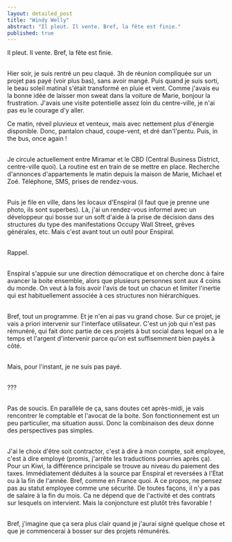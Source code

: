 ```yaml
---
layout: detailed_post
title: "Windy Welly"
abstract: "Il pleut. Il vente. Bref, la fête est finie."
published: true
---
```


Il pleut. Il vente. Bref, la fête est finie.
<br />
<br />

Hier soir, je suis rentré un peu claqué. 3h de réunion compliquée sur un projet pas payé (voir plus bas), sans avoir mangé. Puis quand je suis sorti, le beau soleil matinal s'était transformé en pluie et vent. Comme j'avais eu la bonne idée de laisser mon sweat dans la voiture de Marie, bonjour la frustration. J'avais une visite potentielle assez loin du centre-ville, je n'ai pas eu le courage d'y aller.

Ce matin, réveil pluvieux et venteux, mais avec nettement plus d'énergie disponible. Donc, pantalon chaud, coupe-vent, et dré dan'l'pentu. Puis, in the bus, once again !
<br />
<br />

Je circule actuellement entre Miramar et le CBD (Central Business District, centre-ville quoi). La routine est en train de se mettre en place. Recherche d'annonces d'appartements le matin depuis la maison de Marie, Michael et Zoé. Téléphone, SMS, prises de rendez-vous.
<br />
<br />

Puis je file en ville, dans les locaux d'Enspiral (il faut que je prenne une photo, ils sont superbes). Là, j'ai un rendez-vous informel avec un développeur qui bosse sur un soft d'aide à la prise de décision dans des structures du type des manifestations Occupy Wall Street, grêves générales, etc. Mais c'est avant tout un outil pour Enspiral.
<br />
<br />

Rappel.
<br />
<br />

Enspiral s'appuie sur une direction démocratique et on cherche donc à faire avancer la boite ensemble, alors que plusieurs personnes sont aux 4 coins du monde. On veut à la fois avoir l'avis de tout un chacun et limiter l'inertie qui est habituellement associée à ces structures non hiérarchiques.
<br />
<br />

Bref, tout un programme. Et je n'en ai pas vu grand chose. Sur ce projet, je vais a priori intervenir sur l'interface utilisateur. C'est un job qui n'est pas rémunéré, qui fait donc partie de ces projets à but social dans lequel on a le temps et l'argent d'intervenir parce qu'on est suffisemment bien payés à côté.
<br />
<br />

Mais, pour l'instant, je ne suis pas payé.
<br />
<br />

???
<br />
<br />

Pas de soucis. En parallèle de ça, sans doutes cet après-midi, je vais rencontrer le comptable et l'avocat de la boite. Son fonctionnement est un peu particulier, ma situation aussi. Donc la combinaison des deux donne des perspectives pas simples.
<br />
<br />

J'ai le choix d'être soit contractor, c'est à dire à mon compte, soit employee, c'est à dire employé (promis, j'arrête les traductions pourries après ça). Pour un Kiwi, la différence principale se trouve au niveau du paiement des taxes. Immédiatement déduites à la source par Enspiral et reversées à l'Etat ou à la fin de l'année. Bref, comme en France quoi. A ce propos, ne pensez pas au statut employee comme une sécurité. De toutes façons, il n'y a pas de salaire à la fin du mois. Ca ne dépend que de l'activité et des contrats sur lesquels on intervient. Mais la conjoncture est plutôt très favorable !
<br />
<br />

Bref, j'imagine que ça sera plus clair quand je j'aurai signé quelque chose et que je commencerai à bosser sur des projets rémunérés.